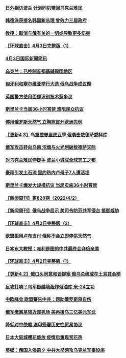 #### [日外相访波兰 计划同机带回乌克兰难民](../pages/prog202/a103391053.md) 
#### [韩德洙获提名韩国新总理 曾效力三届政府](../pages/prog202/a103391048.md) 
#### [教授：取消与俄有关的一切或导致更多伤害](../pages/prog202/a103390984.md) 
#### [【环球直击】4月3日完整版（1）](../pages/prog202/a103390936.md) 
#### [4月3日国际新闻简讯](../pages/prog202/a103390895.md) 
#### [乌克兰：已控制首都基辅周围地区](../pages/prog202/a103390899.md) 
#### [匈牙利和塞尔维亚举行大选 俄乌战争成议题](../pages/prog202/a103390906.md) 
#### [英国警方使用面部识别技术惹争议](../pages/prog202/a103390909.md) 
#### [斯里兰卡当局36小时宵禁 难阻民众抗议](../pages/prog202/a103390919.md) 
#### [停用俄罗斯天然气 立陶宛首开欧洲先例](../pages/prog202/a103390804.md) 
#### [【更新4.3】乌重控普里皮亚季 俄袭击敖德萨燃料库](../pages/prog202/a103390844.md) 
#### [俄军攻击转向乌南 浓烟与火光划破敖德萨天际](../pages/prog202/a103390795.md) 
#### [对乌克兰难民伸援手 波兰小城成全球志工之都](../pages/prog202/a103390758.md) 
#### [豪雨引发土石流 里约热内卢母子7人遭活埋](../pages/prog202/a103390636.md) 
#### [斯里兰卡爆发大规模抗议 当局实施36小时宵禁](../pages/prog202/a103390416.md) 
#### [【新闻周刊】第828期（2022/4/2）](../pages/prog202/a103390509.md) 
#### [【新闻周刊】俄乌战争启示 美司令防范共军侵台 抵御威胁](../pages/prog202/a103390493.md) 
#### [【环球直击】4月2日完整版（2）](../pages/prog202/a103390482.md) 
#### [欧盟拒用卢布支付 俄称不会立即停供天然气](../pages/prog202/a103390079.md) 
#### [日本东大教授：唯利是图的中共最终会弃俄亲美](../pages/prog202/a103390312.md) 
#### [【环球直击】4月2日完整版（1）](../pages/prog202/a103390267.md) 
#### [【更新4.2】俄口头同意和谈提案 俄乌总统或在土耳其会晤](../pages/prog202/a103390009.md) 
#### [反攻打响？乌军疑越境轰炸俄油库 米-24立功](../pages/prog202/a103390222.md) 
#### [中欧峰会 欧盟警告中共：帮助俄罗斯将自伤](../pages/prog202/a103390207.md) 
#### [俄军撤离基辅近郊机场 美再援乌三亿美元军武](../pages/prog202/a103390203.md) 
#### [降低对中依赖  澳印签署历史性贸易协议](../pages/prog202/a103390199.md) 
#### [日本大阪城樱花盛放 疫情后重现赏花热](../pages/prog202/a103390149.md) 
#### [英媒：俄国入侵前夕 中共大举网攻乌克兰军事设施](../pages/prog202/a103390138.md) 
